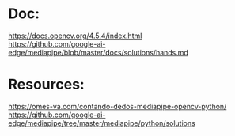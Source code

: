 # Doc:
https://docs.opencv.org/4.5.4/index.html \
https://github.com/google-ai-edge/mediapipe/blob/master/docs/solutions/hands.md

# Resources:
https://omes-va.com/contando-dedos-mediapipe-opencv-python/ \
https://github.com/google-ai-edge/mediapipe/tree/master/mediapipe/python/solutions